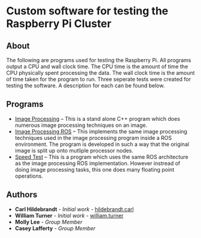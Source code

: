 # Custom software for testing the Raspberry Pi Cluster

## About

The following are programs used for testing the Raspberry Pi. All programs output a CPU and wall clock time. The CPU time is the amount of time the CPU physically spent processing the data. The wall clock time is the amount of time taken for the program to run. Three seperate tests were created for testing the software. A description for each can be found below.

## Programs

* [Image Processing](https://github.com/hildebrandt-carl/cluster_hat/tree/master/src/image_prcocessing/) – This is a stand alone C++ program which does numerous image processing techniques on an image.
* [Image Processing ROS](https://github.com/hildebrandt-carl/cluster_hat/tree/master/src/image_prcocessing_ros/) – This implements the same image processing techniques used in the image processing program inside a ROS environment. The program is developed in such a way that the original image is split up onto mutliple processor nodes.
* [Speed Test](https://github.com/hildebrandt-carl/cluster_hat/tree/master/src/speed_test/) – This is a program which uses the same ROS architecture as the image processing ROS implementation. However instread of doing image processing tasks, this one does many floating point operations. 

## Authors

* **Carl Hildebrandt** - *Initial work* - [hildebrandt.carl](https://github.com/hildebrandt-carl)
* **William Turner** - *Initial work* - [william.turner](https://git.unl.edu/william.turner)
* **Molly Lee** - *Group Member*
* **Casey Lafferty** - *Group Member*


